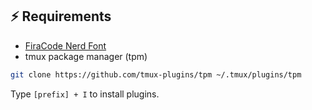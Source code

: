 ## ⚡️ Requirements

- [FiraCode Nerd Font](https://www.nerdfonts.com/)
- tmux package manager (tpm)

```sh
git clone https://github.com/tmux-plugins/tpm ~/.tmux/plugins/tpm
```

Type `[prefix] + I` to install plugins.
